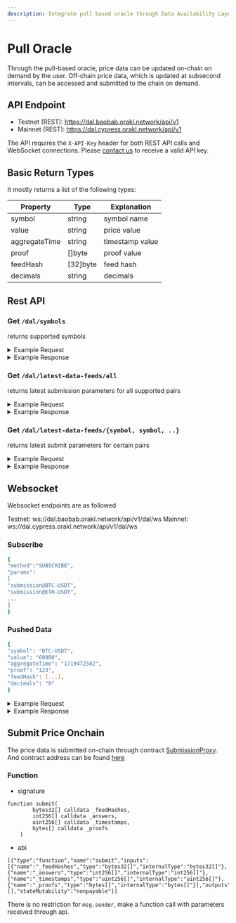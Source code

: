 ```yaml
---
description: Integrate pull based oracle through Data Availability Layer API
---
```


# Pull Oracle

Through the pull-based oracle, price data can be updated on-chain on demand by the user. Off-chain price data, which is updated at subsecond intervals, can be accessed and submitted to the chain on demand.

## API Endpoint

- Testnet (REST): https://dal.baobab.orakl.network/api/v1
- Mainnet (REST): https://dal.cypress.orakl.network/api/v1

The API requires the `X-API-Key` header for both REST API calls and WebSocket connections. Please [contact us](mailto:business@orakl.network) to receive a valid API key.

## Basic Return Types

It mostly returns a list of the following types:

| Property      | Type     | Explanation     |
| ------------- | -------- | --------------- |
| symbol        | string   | symbol name     |
| value         | string   | price value     |
| aggregateTime | string   | timestamp value |
| proof         | []byte   | proof value     |
| feedHash      | [32]byte | feed hash       |
| decimals      | string   | decimals        |

## Rest API

### Get `/dal/symbols`

returns supported symbols

<details>
<summary>Example Request</summary>

```bash
curl --location --request GET 'https://dal.baobab.orakl.network/api/v1/dal/symbols' \
--header 'X-API-Key: {API_KEY}' \
--header 'Content-Type: application/json'
```

</details>

<details>
<summary>Example Response</summary>

```bash
[
"WAVES-KRW",
"BTC-USDT",
"CHF-USD",
"DAI-USDT",
"JOY-USDT",
"PAXG-USDT",
"GBP-USD",
"WEMIX-USDT",
"ATOM-USDT",
"DOGE-USDT",
"KSP-KRW",
"LTC-USDT",
"TRX-USDT",
"EUR-USD",
"JPY-USD",
"MNR-KRW",
"USDC-USDT",
"XRP-KRW",
"BNB-USDT",
"ETH-KRW",
"ETH-USDT",
"MBX-KRW",
"PER-KLAY",
"BLAST-KRW",
"BTC-KRW",
"DOT-USDT",
"FTM-USDT",
"ZRO-KRW",
"USDT-KRW",
"XRP-USDT",
"AVAX-USDT",
"BORA-KRW",
"KRW-USD",
"SOL-USDT",
"UNI-USDT",
"PEPE-USDT",
"SHIB-USDT",
"SOL-KRW",
"ADA-USDT",
"AKT-KRW",
"KLAY-USDT",
"MATIC-USDT",
"ONDO-KRW"
]
```

</details>

### Get `/dal/latest-data-feeds/all`

returns latest submission parameters for all supported pairs

<details>
<summary>Example Request</summary>

```bash
curl --location --request GET 'https://dal.baobab.orakl.network/api/v1/dal/latest-data-feeds/all' \
--header 'X-API-Key: {API_KEY}' \
--header 'Content-Type: application/json'
```

</details>

<details>
<summary>Example Response</summary>

```bash
[
    {
        "symbol": "ETH-KRW",
        "value": "434873384238632",
        "aggregateTime": "1720502320",
        "proof": "hIBaILTldU/NcO7bdGg3s9bYJJGGch9z12wTzb48NgRruG4o8ZwQB/G02IXXfqXFDN/vIaSIKjZkumkC/wFoDxw=",
        "feedHash": [
            109,
            228,
            175,
            7,
            68,
            71,
            200,
            53,
            75,
            5,
            212,
            84,
            124,
            56,
            45,
            47,
            1,
            39,
            219,
            146,
            222,
            219,
            81,
            64,
            232,
            208,
            65,
            78,
            51,
            202,
            85,
            162
        ],
        "decimals": "8"
    },
    ...
    {
        "symbol": "KSP-KRW",
        "value": "21498587636",
        "aggregateTime": "1720502320",
        "proof": "JpIGVaK5VR8ij92zn5p0SAOH0WpAHTWm/ESj9yLG3vRFeU3IbsvgRtajCwLc3MFpPm59Xi7xNzGTXPJ7CnuTABw=",
        "feedHash": [
            191,
            17,
            120,
            4,
            160,
            246,
            96,
            18,
            135,
            203,
            130,
            165,
            225,
            162,
            195,
            15,
            31,
            52,
            12,
            105,
            114,
            248,
            162,
            17,
            98,
            54,
            204,
            148,
            221,
            39,
            43,
            93
        ],
        "decimals": "8"
    }
]
```

</details>

### Get `/dal/latest-data-feeds/{symbol, symbol, ..}`

returns latest submit parameters for certain pairs

<details>
<summary>Example Request</summary>

```bash
curl --location --request GET 'https://dal.baobab.orakl.network/api/v1/dal/latest-data-feeds/btc-usdt,eth-usdt' \
--header 'X-API-Key: {API_KEY}' \
--header 'Content-Type: application/json'
```

</details>

<details>
<summary>Example Response</summary>

```bash
[
	{
	    "symbol": "BTC-USDT",
	    "value": "5732493376201",
	    "aggregateTime": "1720502681",
	    "proof": "rrKHt0lgnbPq8LFzTovUp3pT+JIKliaDclaH6wR5d/80u8DxftgiuU/BNqci9tZZ3O2gq8RSibLSQ8O0QLvoTBw=",
	    "feedHash": [
	        169,
	        43,
	        203,
	        91,
	        197,
	        26,
	        165,
	        83,
	        94,
	        208,
	        204,
	        63,
	        82,
	        41,
	        146,
	        221,
	        154,
	        111,
	        178,
	        232,
	        221,
	        109,
	        207,
	        72,
	        71,
	        5,
	        217,
	        62,
	        179,
	        205,
	        22,
	        122
	    ],
	    "decimals": "8"
	},
	{
      "symbol": "ETH-USDT",
      "value": "337325575986",
      "aggregateTime": "1721120187",
      "proof": "kxGqISsT+2Y40sW2EdTA2mOjVvrCsoSjtb85dnUEGBtdRpVLGgXp0kE2b7XW9dkz0JQffJgjkiJFFT7N24g44Rs=",
      "feedHash": [
        112,
        32,
        181,
        40,
        65,
        187,
        38,
        140,
        188,
        120,
        19,
        122,
        84,
        212,
        191,
        31,
        83,
        5,
        238,
        209,
        3,
        159,
        181,
        208,
        3,
        186,
        149,
        184,
        237,
        237,
        196,
        108
      ],
      "decimals": "8"
    }
]
```

</details>

## Websocket

Websocket endpoints are as followed

Testnet: ws://dal.baobab.orakl.network/api/v1/dal/ws
Mainnet: ws://dal.cypress.orakl.network/api/v1/dal/ws

### Subscribe

```bash
{
"method":"SUBSCRIBE",
"params":
[
"submission@BTC-USDT",
"submission@ETH-USDT",
...
]
}
```

### Pushed Data

```bash
{
"symbol": "BTC-USDT",
"value": "60000",
"aggregateTime": "1719472582",
"proof": "123",
"feedHash": [...],
"decimals": "8"
}
```

<details>
<summary>Example Request</summary>

```bash
# connect
websocat ws://dal.baobab.orakl.network/api/v1/dal/ws -H "X-API-Key:{API_KEY}"
# subscribe
{
    "method": "SUBSCRIBE",
    "params": [
        "submission@BTC-USDT"
    ]
}
```

</details>

<details>
<summary>Example Response</summary>

```bash
{"symbol":"BTC-USDT","value":"5732860170908","aggregateTime":"1720502960","proof":"zAeZ0QqHGa30fFZsOWAZbP2WmfuEU6ZYsbQxwYVwHFIdkE3bozpBmCbzEz4UmQFZhioAKMgEiJedTXSjq3vhDxw=","feedHash":[169,43,203,91,197,26,165,83,94,208,204,63,82,41,146,221,154,111,178,232,221,109,207,72,71,5,217,62,179,205,22,122],"decimals":"8"}
{"symbol":"BTC-USDT","value":"5733252415338","aggregateTime":"1720502960","proof":"KL5Xaw4D0eg4MaQ/E/WSB0aJITMMGlBqilDIA1dAWXYn+sY9Ybn8hOXuq6XcIhs9VghsCptzikq+Cx7a5dssURs=","feedHash":[169,43,203,91,197,26,165,83,94,208,204,63,82,41,146,221,154,111,178,232,221,109,207,72,71,5,217,62,179,205,22,122],"decimals":"8"}
{"symbol":"BTC-USDT","value":"5733252402408","aggregateTime":"1720502961","proof":"ekU3K9UL1FI7xKS7Yy+qM/9WXecS+ODskGv/gqv82PBB+3kgJqnD04VDgjkKgZxlbvmjJq10Gw8mr+8/b8g5/hw=","feedHash":[169,43,203,91,197,26,165,83,94,208,204,63,82,41,146,221,154,111,178,232,221,109,207,72,71,5,217,62,179,205,22,122],"decimals":"8"}
{"symbol":"BTC-USDT","value":"5733253373832","aggregateTime":"1720502962","proof":"vSAuMs6OTRyS0FM75buIuTlARbq2Lq+fhnHrr1MnNTAssZxg+UEKI/EMQy5wKJa3EQGnkMXZ2HsTQ44zVTocuhs=","feedHash":[169,43,203,91,197,26,165,83,94,208,204,63,82,41,146,221,154,111,178,232,221,109,207,72,71,5,217,62,179,205,22,122],"decimals":"8"}
```

</details>

## Submit Price Onchain

The price data is submitted on-chain through contract [SubmissionProxy](https://github.com/Bisonai/orakl/blob/master/contracts/v0.2/src/SubmissionProxy.sol). And contract address can be found [here](https://raw.githubusercontent.com/Bisonai/orakl/master/contracts/v0.2/addresses/others-addresses.json)

### Function

- signature

```solidity
function submit(
        bytes32[] calldata _feedHashes,
        int256[] calldata _answers,
        uint256[] calldata _timestamps,
        bytes[] calldata _proofs
    )
```

- abi

```
[{"type":"function","name":"submit","inputs":[{"name":"_feedHashes","type":"bytes32[]","internalType":"bytes32[]"},{"name":"_answers","type":"int256[]","internalType":"int256[]"},{"name":"_timestamps","type":"uint256[]","internalType":"uint256[]"},{"name":"_proofs","type":"bytes[]","internalType":"bytes[]"}],"outputs":[],"stateMutability":"nonpayable"}]
```

There is no restriction for `msg.sender`, make a function call with parameters received through api.
